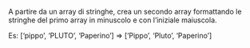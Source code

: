 A partire da un array di stringhe, crea un secondo array formattando le stringhe del primo array in minuscolo e con l’iniziale maiuscola.

Es: [‘pippo’, ‘PLUTO’, ‘Paperino’] => [‘Pippo’, ‘Pluto’, ‘Paperino’]
